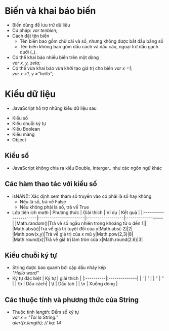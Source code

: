 # Biến và khai báo biến
- Biến dùng để lưu trữ dữ liệu
- Cú pháp: *var tenbien;*
- Cách đặt tên biến
	+ Tên biến bao gồm chữ cái và số, nhưng không được bắt  đầu bằng số
	+ Tên biến không bao gồm dấu cách và dấu câu, ngoại trừ dấu gạch dưới (_).
- Có thể khai báo nhiều biến trên một dòng\
	*var x, y, zeta;*
- Có thể vừa khai báo vừa khởi tạo giá trị cho biến
	*var x =1;*\
	*var x =1, y ="hello";*
# Kiểu dữ liệu
- JavaScript hỗ trợ những kiểu dữ liệu sau
 + Kiểu số
 + Kiểu chuỗi ký tự
 + Kiểu Boolean
 + Kiểu mảng
 + Object
## Kiểu số
- JavaScript không chia ra kiểu Double, Interger.. như các ngôn ngữ khác
## Các hàm thao tác với kiểu số
- isNAN(): Xác định xem tham số truyền vào có phải là số hay không
	+ Nếu là số, trả về False
	+ Nếu không phải là số, trả về True
- Lớp tiện ích *math*
|		Phương thức		|		Giải thích		|		Ví dụ		|		Kết quả		|
|:----------------------|:----------------------|:------------------|:------------------|
|Math.random()|Trả về số ngẫu nhiên trong khoảng từ o đến 1|||
|Math.abs(x)|Trả về giá trị tuyệt đối của x|Math.abs(-2)|2|
|Math.pow(x,y)|Trả về giá trị của x mũ y|Math.pow(2,3)|8|
|Math.round(x)|Trả về giá trị làm tròn của x|Math.round(2.6)|3|
## Kiểu chuỗi ký tự
- String được bao quanh bởi cặp dấu nháy kép\
	*"Hello word"*
- Ký tự đặc biệt
|	Ký tự	|	giải thích	|
|:----------|:--------------|
|	\'	|	'	|
|	\"	|	"	|
|	\b	|	Dấu cách|
|	\t	|	Dấu tab	|
|	\n	|	Xuống dòng	|
## Các thuộc tính và phương thức của String
- Thuộc tính *length*: Đếm số ký tự\
	*var x = "Toi la String."*\
	*alert(x.length); // kq: 14*
	


